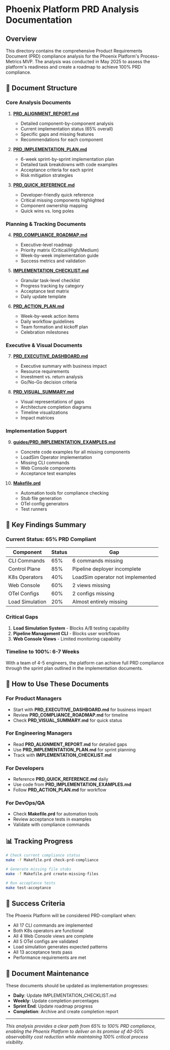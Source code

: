 # Phoenix Platform PRD Analysis Documentation

## Overview

This directory contains the comprehensive Product Requirements Document (PRD) compliance analysis for the Phoenix Platform's Process-Metrics MVP. The analysis was conducted in May 2025 to assess the platform's readiness and create a roadmap to achieve 100% PRD compliance.

## 📁 Document Structure

### Core Analysis Documents

1. **[PRD_ALIGNMENT_REPORT.md](../../PRD_ALIGNMENT_REPORT.md)**
   - Detailed component-by-component analysis
   - Current implementation status (65% overall)
   - Specific gaps and missing features
   - Recommendations for each component

2. **[PRD_IMPLEMENTATION_PLAN.md](../../PRD_IMPLEMENTATION_PLAN.md)**
   - 6-week sprint-by-sprint implementation plan
   - Detailed task breakdowns with code examples
   - Acceptance criteria for each sprint
   - Risk mitigation strategies

3. **[PRD_QUICK_REFERENCE.md](../../PRD_QUICK_REFERENCE.md)**
   - Developer-friendly quick reference
   - Critical missing components highlighted
   - Component ownership mapping
   - Quick wins vs. long poles

### Planning & Tracking Documents

4. **[PRD_COMPLIANCE_ROADMAP.md](../../PRD_COMPLIANCE_ROADMAP.md)**
   - Executive-level roadmap
   - Priority matrix (Critical/High/Medium)
   - Week-by-week implementation guide
   - Success metrics and validation

5. **[IMPLEMENTATION_CHECKLIST.md](../../IMPLEMENTATION_CHECKLIST.md)**
   - Granular task-level checklist
   - Progress tracking by category
   - Acceptance test matrix
   - Daily update template

6. **[PRD_ACTION_PLAN.md](../../PRD_ACTION_PLAN.md)**
   - Week-by-week action items
   - Daily workflow guidelines
   - Team formation and kickoff plan
   - Celebration milestones

### Executive & Visual Documents

7. **[PRD_EXECUTIVE_DASHBOARD.md](../../PRD_EXECUTIVE_DASHBOARD.md)**
   - Executive summary with business impact
   - Resource requirements
   - Investment vs. return analysis
   - Go/No-Go decision criteria

8. **[PRD_VISUAL_SUMMARY.md](../../PRD_VISUAL_SUMMARY.md)**
   - Visual representations of gaps
   - Architecture completion diagrams
   - Timeline visualizations
   - Impact matrices

### Implementation Support

9. **[guides/PRD_IMPLEMENTATION_EXAMPLES.md](./guides/PRD_IMPLEMENTATION_EXAMPLES.md)**
   - Concrete code examples for all missing components
   - LoadSim Operator implementation
   - Missing CLI commands
   - Web Console components
   - Acceptance test examples

10. **[Makefile.prd](../../Makefile.prd)**
    - Automation tools for compliance checking
    - Stub file generation
    - OTel config generators
    - Test runners

## 🎯 Key Findings Summary

### Current Status: 65% PRD Compliant

| Component | Status | Gap |
|-----------|--------|-----|
| CLI Commands | 65% | 6 commands missing |
| Control Plane | 85% | Pipeline deployer incomplete |
| K8s Operators | 40% | LoadSim operator not implemented |
| Web Console | 60% | 2 views missing |
| OTel Configs | 60% | 2 configs missing |
| Load Simulation | 20% | Almost entirely missing |

### Critical Gaps

1. **Load Simulation System** - Blocks A/B testing capability
2. **Pipeline Management CLI** - Blocks user workflows
3. **Web Console Views** - Limited monitoring capability

### Timeline to 100%: 6-7 Weeks

With a team of 4-5 engineers, the platform can achieve full PRD compliance through the sprint plan outlined in the implementation documents.

## 🚀 How to Use These Documents

### For Product Managers
- Start with **PRD_EXECUTIVE_DASHBOARD.md** for business impact
- Review **PRD_COMPLIANCE_ROADMAP.md** for timeline
- Check **PRD_VISUAL_SUMMARY.md** for quick status

### For Engineering Managers
- Read **PRD_ALIGNMENT_REPORT.md** for detailed gaps
- Use **PRD_IMPLEMENTATION_PLAN.md** for sprint planning
- Track with **IMPLEMENTATION_CHECKLIST.md**

### For Developers
- Reference **PRD_QUICK_REFERENCE.md** daily
- Use code from **PRD_IMPLEMENTATION_EXAMPLES.md**
- Follow **PRD_ACTION_PLAN.md** for workflow

### For DevOps/QA
- Check **Makefile.prd** for automation tools
- Review acceptance tests in examples
- Validate with compliance commands

## 📊 Tracking Progress

```bash
# Check current compliance status
make -f Makefile.prd check-prd-compliance

# Generate missing file stubs
make -f Makefile.prd create-missing-files

# Run acceptance tests
make test-acceptance
```

## 🎉 Success Criteria

The Phoenix Platform will be considered PRD-compliant when:
- All 17 CLI commands are implemented
- Both K8s operators are functional
- All 4 Web Console views are complete
- All 5 OTel configs are validated
- Load simulation generates expected patterns
- All 13 acceptance tests pass
- Performance requirements are met

## 📝 Document Maintenance

These documents should be updated as implementation progresses:
- **Daily**: Update IMPLEMENTATION_CHECKLIST.md
- **Weekly**: Update completion percentages
- **Sprint End**: Update roadmap progress
- **Completion**: Archive and create completion report

---

*This analysis provides a clear path from 65% to 100% PRD compliance, enabling the Phoenix Platform to deliver on its promise of 40-50% observability cost reduction while maintaining 100% critical process visibility.*